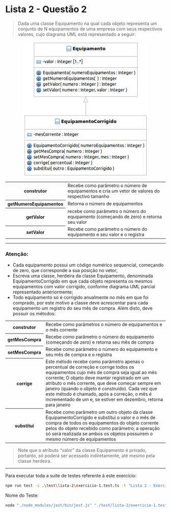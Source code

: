 # Lista 2 - Questão 2

> Dada uma classe Equipamento na qual cada objeto representa um conjunto de N equipamentos de
uma empresa com seus respectivos valores, cujo diagrama UML está representado a seguir:

<p  align="center">
<img alt="Modelo UML" src="uml.png"></img>
</p>

<table>
    <tr>
        <th>construtor</th>
        <td>Recebe como parâmetro o número de equipamentos e cria um vetor de valores do respectivo tamanho</td>
    </tr>
    <tr>
        <th>getNumeroEquipamentos</th>
        <td>Retorna o número de equipamentos</td>
    </tr>
    <tr>
        <th>getValor</th>
        <td>recebe como parâmetro o número do equipamento (começando de zero) e retorna seu valor</td>
    </tr>
    <tr>
        <th>setValor</th>
        <td>Recebe como parâmetro o número do equipamento e seu valor e o registra</td>
    </tr>
</table>

---

<h3><strong>Atenção:</strong></h3>
<ul>
    <li>Cada equipamento possui um código numérico sequencial, começando de zero, que corresponde a sua posição no vetor;</li>
    <li>Escreva uma classe, herdeira da classe Equipamento, denominada EquipamentoCorrigido em que cada objeto representa os mesmos equipamentos com valor corrigido, conforme diagrama UML parcial representado anteriormente;</li>
    <li>Todo equipamento só é corrigido anualmente no mês em que foi comprado, por este motivo a classe deve acrescentar para cada equipamento um registro do seu mês de compra. Além disto, deve possuir os métodos:</li>

</ul>

<table>
    <tr>
        <th>construtor</th>
        <td>Recebe como parâmetros o número de equipamentos e o mês corrente</td>
    </tr>
    <tr>
        <th>getMesCompra</th>
        <td>Recebe como parâmetro o número do equipamento (começando de zero) e retorna seu mês de compra</td>
    </tr>
    <tr>
        <th>setMesCompra</th>
        <td>Recebe como parâmetro o número do equipamento e seu mês de compra e o registra</td>
    </tr>
    <tr>
        <th>corrige</th>
        <td>Este método recebe como parâmetro apenas o percentual de correção e corrige todos os equipamentos cujo mês de compra seja igual ao mês corrente; O objeto deve manter registrado em um atributo o mês corrente, que deve começar sempre em janeiro (quando o objeto é construído). Cada vez que este método é chamado, após a correção, o mês é incrementado de um e, se estiver em dezembro, retorna para janeiro</td>
    </tr>
    <tr>
        <th>substitui</th>
        <td>Recebe como parâmetro um outro objeto da classe EquipamentoCorrigido e substitui o valor e o mês de compra de todos os equipamentos do objeto corrente pelos do objeto recebido como parâmetro; a operação só será realizada se ambos os objetos possuírem o mesmo número de equipamentos</td>
    </tr>
</table>

> Note que o atributo “valor” da classe Equipamento é privado, portanto, só poderá ser acessado
indiretamente, até mesmo pela classe herdeira.

---

Para executar toda a suíte de testes referente à este exercício:

```bash
npm run test -i .\test\lista-2\exercicio-1.test.ts -t "Lista 2 - Exercício 1"
```

Nome do Teste:

```bash
node "./node_modules/jest/bin/jest.js" "./test/lista-2/exercicio-1.test.ts" -t "Lista 2 - Exercício 1 Nome do Teste"
```